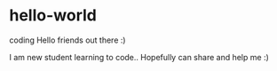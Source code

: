 # hello-world
coding
 Hello friends out there :)
 
 I am new student learning to code..
 Hopefully can share and help me :)
